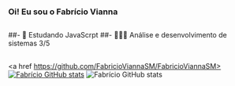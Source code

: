 ### Oi! Eu sou o Fabrício Vianna

##

##- 🦏 Estudando JavaScrpt
##- 👨🏽‍💻 Análise e desenvolvimento de sistemas 3/5

##

 <a href https://github.com/FabricioViannaSM/FabricioViannaSM>
 [![Fabrício GitHub stats](https://github-readme-stats.vercel.app/api?username=FabrícioViannaSM)](https://github.com/FabrícioViannaSM/github-readme-stats)
 ![Fabrício GitHub stats](https://github-readme-stats.vercel.app/api?username=FabricioViannaSM&hide=commits,contribs,prs,issues,stars)
